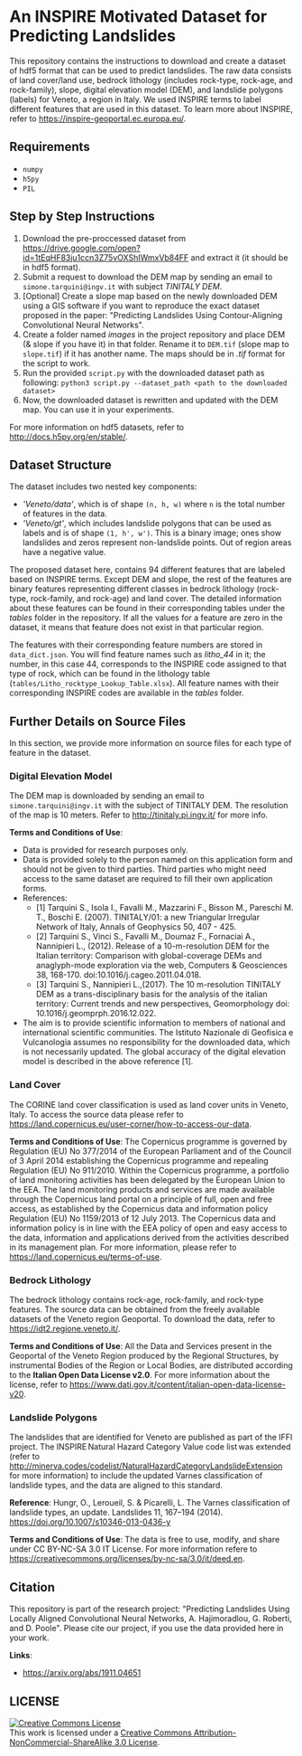 # An INSPIRE Motivated Dataset for Predicting Landslides

This repository contains the instructions to download and create a dataset of hdf5 format that can be used to predict landslides. The raw data consists of land cover/land use, bedrock lithology (includes rock-type, rock-age, and rock-family), slope, digital elevation model (DEM), and landslide polygons (labels) for Veneto, a region in Italy. We used INSPIRE terms to label different features that are used in this dataset. To learn more about INSPIRE, refer to https://inspire-geoportal.ec.europa.eu/.

## Requirements
* `numpy`
* `h5py`
* `PIL`

## Step by Step Instructions
1. Download the pre-proccessed dataset from https://drive.google.com/open?id=1tEqHF83ju1ccn3Z75vOXShIWmxVb84FF and extract it (it should be in hdf5 format).
2. Submit a request to download the DEM map by sending an email to `simone.tarquini@ingv.it` with subject *TINITALY DEM*.
3. [Optional] Create a slope map based on the newly downloaded DEM using a GIS software if you want to reproduce the exact dataset proposed in the paper: "Predicting Landslides Using Contour-Aligning Convolutional Neural Networks".
4. Create a folder named *images* in the project repository and place DEM (& slope if you have it) in that folder. Rename it to `DEM.tif` (slope map to `slope.tif`) if it has another name. The maps should be in *.tif* format for the script to work.
5. Run the provided `script.py` with the downloaded dataset path as following:
`python3 script.py --dataset_path <path to the downloaded dataset>`
6. Now, the downloaded dataset is rewritten and updated with the DEM map. You can use it in your experiments.

For more information on hdf5 datasets, refer to http://docs.h5py.org/en/stable/. 

## Dataset Structure
The dataset includes two nested key components:
* *'Veneto/data'*, which is of shape `(n, h, w)` where `n` is the total number of features in the data.
* *'Veneto/gt'*, which includes landslide polygons that can be used as labels and is of shape `(1, h', w')`. This is a binary image; ones show landslides and zeros represent non-landslide points. Out of region areas have a negative value.

The proposed dataset here, contains 94 different features that are labeled based on INSPIRE terms. Except DEM and slope, the rest of the features are binary features representing different classes in bedrock lithology (rock-type, rock-family, and rock-age) and land cover. The detailed information about these features can be found in their corresponding tables under the *tables* folder in the repository. If all the values for a feature are zero in the dataset, it means that feature does not exist in that particular region.

The features with their corresponding feature numbers are stored in `data_dict.json`. You will find feature names such as *litho_44* in it; the number, in this case 44, corresponds to the INSPIRE code assigned to that type of rock, which can be found in the lithology table (`tables/Litho_rocktype_Lookup_Table.xlsx`). All feature names with their corresponding INSPIRE codes are available in the *tables* folder.

## Further Details on Source Files
In this section, we provide more information on source files for each type of feature in the dataset.

### Digital Elevation Model
The DEM map is downloaded by sending an email to `simone.tarquini@ingv.it` with the subject of TINITALY DEM. The resolution of the map is 10 meters. Refer to http://tinitaly.pi.ingv.it/ for more info.

**Terms and Conditions of Use**:
* Data is provided for research purposes only.
* Data is provided solely to the person named on this application form and should not be given to third parties. 
Third parties who might need access to the same dataset are required to fill their own application forms.
* References:
  * [1] Tarquini S., Isola I., Favalli M., Mazzarini F., Bisson M., Pareschi M. T., Boschi E. (2007). TINITALY/01: a new Triangular Irregular Network of Italy, Annals of Geophysics 50, 407 - 425.
  * [2] Tarquini S., Vinci S., Favalli M., Doumaz F., Fornaciai A., Nannipieri L., (2012). Release of a 10-m-resolution DEM for the Italian territory: Comparison with global-coverage DEMs and anaglyph-mode exploration via the web, Computers & Geosciences 38, 168-170. doi:10.1016/j.cageo.2011.04.018.
  * [3] Tarquini S., Nannipieri L.,(2017). The 10 m-resolution TINITALY DEM as a trans-disciplinary basis for the analysis of the italian territory: Current trends and new perspectives, Geomorphology doi: 10.1016/j.geomprph.2016.12.022.
* The aim is to provide scientific information to members of national and international scientific communities. 
The Istituto Nazionale di Geofisica e Vulcanologia assumes no responsibility for the downloaded data, which is not necessarily updated. The global accuracy of the digital elevation model is described in the above reference [1].

### Land Cover
The CORINE land cover classification is used as land cover units in Veneto, Italy. To access the source data
please refer to https://land.copernicus.eu/user-corner/how-to-access-our-data.

**Terms and Conditions of Use**: The Copernicus programme is governed by Regulation (EU) No 377/2014 of the European Parliament and of the Council of 3 April 2014 establishing the Copernicus programme and repealing Regulation (EU) No 911/2010. Within the Copernicus programme, a portfolio of land monitoring activities has been delegated by the European Union to the EEA. The land monitoring products and services are made available through the Copernicus land portal on a principle of full, open and free access, as established by the Copernicus data and information policy Regulation (EU) No 1159/2013 of 12 July 2013. The Copernicus data and information policy is in line with the EEA policy of open and easy access to the data, 
information and applications derived from the activities described in its management plan. For more information, please refer to https://land.copernicus.eu/terms-of-use.

### Bedrock Lithology
The bedrock lithology contains rock-age, rock-family, and rock-type features. The source data can be obtained from the freely available datasets of the Veneto region Geoportal. To download the data, refer to https://idt2.regione.veneto.it/.

**Terms and Conditions of Use**: All the Data and Services present in the Geoportal of the Veneto Region produced by the Regional Structures, by instrumental Bodies of the Region or Local Bodies, are distributed according to the **Italian Open Data License v2.0**. For more information about the license, refer to https://www.dati.gov.it/content/italian-open-data-license-v20.

### Landslide Polygons
The landslides that are identified for Veneto are published as part of the IFFI project. The INSPIRE Natural Hazard Category
Value code list was extended (refer to http://minerva.codes/codelist/NaturalHazardCategoryLandslideExtension for more information) to include the updated Varnes classification of landslide types, and the data are aligned to this standard. 

**Reference**: Hungr, O., Leroueil, S. & Picarelli, L. The Varnes classification of landslide types, an update. Landslides 11, 167–194 (2014). https://doi.org/10.1007/s10346-013-0436-y

**Terms and Conditions of Use**: The data is free to use, modify, and share under CC BY-NC-SA 3.0 IT License. 
For more information refere to https://creativecommons.org/licenses/by-nc-sa/3.0/it/deed.en.

## Citation
This repository is part of the research project: "Predicting Landslides Using Locally Aligned Convolutional Neural Networks, A. Hajimoradlou, G. Roberti, and D. Poole". Please cite our project, if you use the data provided here in your work.

**Links**:
 - https://arxiv.org/abs/1911.04651

## LICENSE
<a rel="license" href="http://creativecommons.org/licenses/by-sa/3.0/"><img alt="Creative Commons License" style="border-width:0" src="https://licensebuttons.net/l/by-nc-sa/3.0/80x15.png" /></a><br />This work is licensed under a <a rel="license" href="https://creativecommons.org/licenses/by-nc-sa/3.0/">Creative Commons Attribution-NonCommercial-ShareAlike 3.0 License</a>.
